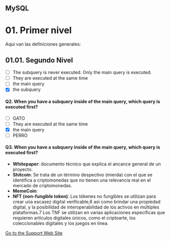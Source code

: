 ## MySQL

# 01. Primer nivel
Aqui van las definiciones generales:

## 01.01. Segundo Nivel
- [ ] The subquery is never executed. Only the main query is executed.
- [ ] They are executed at the same time
- [ ] the main query
- [x] the subquery

#### Q2. When you have a subquery inside of the main query, which query is executed first?

- [ ] GATO
- [ ] They are executed at the same time
- [x] the main query
- [ ] PERRO

#### Q3. When you have a subquery inside of the main query, which query is executed first?

- **Whitepaper**: documento técnico que explica el ancance general de un proyecto.
- **Shitcoin**: Se trata de un término despectivo (mierda) con el que se identifica a criptomonedas que no tienen una relevancia real en el mercado de criptomonedas.
- **MemeCoin**: 
- **NFT (non-fungible token)**: Los tókenes no fungibles se utilizan para crear una escasez digital verificable,6​ así como brindar una propiedad digital, y la posibilidad de interoperabilidad de los activos en múltiples plataformas.7​ Los TNF se utilizan en varias aplicaciones específicas que requieren artículos digitales únicos, como el criptoarte, los coleccionables digitales y los juegos en línea.

[Go to the Support Web Site](https://support.west-wind.com)
